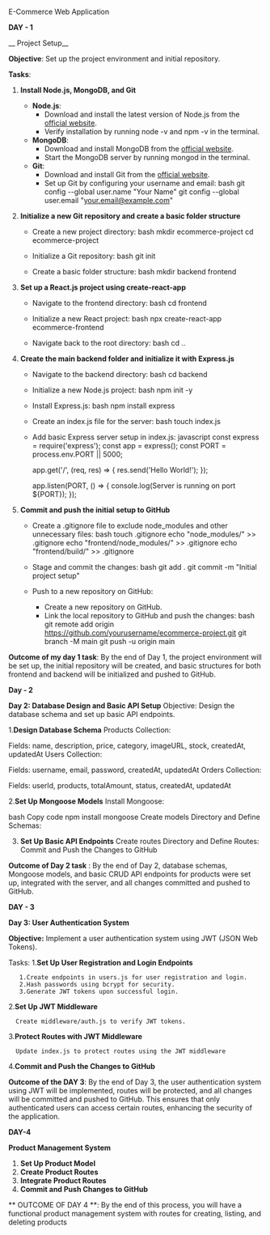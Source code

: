 E-Commerce Web Application

**DAY - 1**

__ Project Setup__

**Objective**: Set up the project environment and initial repository.

**Tasks**:

1. **Install Node.js, MongoDB, and Git**
   - __Node.js__:
     - Download and install the latest version of Node.js from the [official website](https://nodejs.org/).
     - Verify installation by running node -v and npm -v in the terminal.
   - __MongoDB__:
     - Download and install MongoDB from the [official website](https://www.mongodb.com/try/download/community).
     - Start the MongoDB server by running mongod in the terminal.
   - __Git__:
     - Download and install Git from the [official website](https://git-scm.com/downloads).
     - Set up Git by configuring your username and email:
       bash
       git config --global user.name "Your Name"
       git config --global user.email "your.email@example.com"
       

2. **Initialize a new Git repository and create a basic folder structure**
   - Create a new project directory:
     bash
     mkdir ecommerce-project
     cd ecommerce-project
     
   - Initialize a Git repository:
     bash
     git init
     
   - Create a basic folder structure:
     bash
     mkdir backend frontend
     

3. **Set up a React.js project using create-react-app**
   - Navigate to the frontend directory:
     bash
     cd frontend
     
   - Initialize a new React project:
     bash
     npx create-react-app ecommerce-frontend
     
   - Navigate back to the root directory:
     bash
     cd ..
     

4. **Create the main backend folder and initialize it with Express.js**
   - Navigate to the backend directory:
     bash
     cd backend
     
   - Initialize a new Node.js project:
     bash
     npm init -y
     
   - Install Express.js:
     bash
     npm install express
     
   - Create an index.js file for the server:
     bash
     touch index.js
     
   - Add basic Express server setup in index.js:
     javascript
     const express = require('express');
     const app = express();
     const PORT = process.env.PORT || 5000;

     app.get('/', (req, res) => {
       res.send('Hello World!');
     });

     app.listen(PORT, () => {
       console.log(Server is running on port ${PORT});
     });
     

5. **Commit and push the initial setup to GitHub**
   - Create a .gitignore file to exclude node_modules and other unnecessary files:
     bash
     touch .gitignore
     echo "node_modules/" >> .gitignore
     echo "frontend/node_modules/" >> .gitignore
     echo "frontend/build/" >> .gitignore
     
   - Stage and commit the changes:
     bash
     git add .
     git commit -m "Initial project setup"
     
   - Push to a new repository on GitHub:
     - Create a new repository on GitHub.
     - Link the local repository to GitHub and push the changes:
       bash
       git remote add origin https://github.com/yourusername/ecommerce-project.git
       git branch -M main
       git push -u origin main
       

**Outcome of my day 1 task**: By the end of Day 1, the project environment will be set up, the initial repository will be created, and basic structures for both frontend and backend will be initialized and pushed to GitHub.



**Day - 2**

**Day 2: Database Design and Basic API Setup**
Objective: Design the database schema and set up basic API endpoints.


1.**Design Database Schema**
Products Collection:

Fields: name, description, price, category, imageURL, stock, createdAt, updatedAt
Users Collection:

Fields: username, email, password, createdAt, updatedAt
Orders Collection:

Fields: userId, products, totalAmount, status, createdAt, updatedAt

2.**Set Up Mongoose Models**
Install Mongoose:

bash
Copy code
npm install mongoose
Create models Directory and Define Schemas:

3. **Set Up Basic API Endpoints**
Create routes Directory and Define Routes:
Commit and Push the Changes to GitHub

**Outcome of Day 2 task** : By the end of Day 2, database schemas, Mongoose models, and basic CRUD API endpoints for products were set up, integrated with the server, and all changes committed and pushed to GitHub.


**DAY - 3**

**Day 3: User Authentication System**

__Objective:__
Implement a user authentication system using JWT (JSON Web Tokens).

Tasks:
1.**Set Up User Registration and Login Endpoints**

       1.Create endpoints in users.js for user registration and login.
       2.Hash passwords using bcrypt for security.
       3.Generate JWT tokens upon successful login.

2.**Set Up JWT Middleware**

      Create middleware/auth.js to verify JWT tokens.
      
3.**Protect Routes with JWT Middleware**

      Update index.js to protect routes using the JWT middleware

4.**Commit and Push the Changes to GitHub**

**Outcome of the DAY 3**:
        By the end of Day 3, the user authentication system using JWT will be implemented, routes will be protected, and all changes will be committed and pushed to GitHub. This ensures that only authenticated users can access certain routes, enhancing the security of the application.

**DAY-4**

__Product Management System__

1. **Set Up Product Model**
2. **Create Product Routes**
3. **Integrate Product Routes**
4. **Commit and Push Changes to GitHub**


** OUTCOME OF DAY 4 **:
     By the end of this process, you will have a functional product management system with routes for creating, listing, and deleting products




